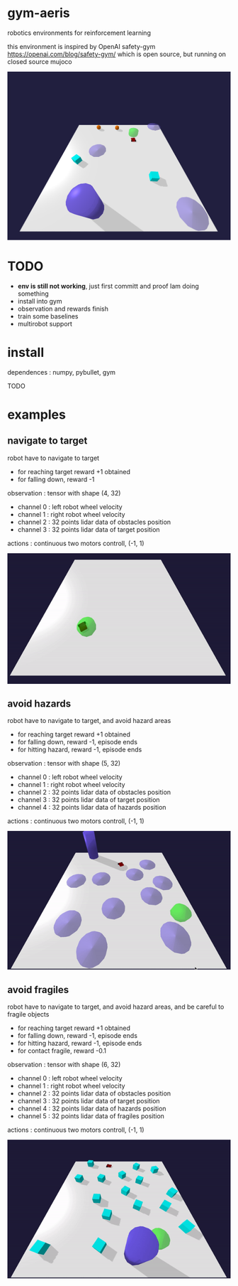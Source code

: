 # gym-aeris
robotics environments for reinforcement learning

this environment is inspired by OpenAI safety-gym  https://openai.com/blog/safety-gym/ 
which is open source, but running on closed source mujoco

![animation](doc/env_image.png)

# TODO

* **env is still not working**, just first committ and proof Iam doing something
* install into gym
* observation and rewards finish
* train some baselines
* multirobot support


# install

dependences : numpy, pybullet, gym

TODO


# examples

## navigate to target

robot have to navigate to target

- for reaching target reward +1 obtained
- for falling down, reward -1

observation :
tensor with shape (4, 32)
- channel 0 : left robot wheel velocity
- channel 1 : right robot wheel velocity
- channel 2 : 32 points lidar data of obstacles position
- channel 3 : 32 points lidar data of target position

actions : continuous two motors controll, (-1, 1)

![animation](doc/target_navigate.gif)


## avoid hazards

robot have to navigate to target, and avoid hazard areas
- for reaching target reward +1 obtained
- for falling down, reward -1, episode ends
- for hitting hazard, reward -1, episode ends

observation :
tensor with shape (5, 32)
- channel 0 : left robot wheel velocity
- channel 1 : right robot wheel velocity
- channel 2 : 32 points lidar data of obstacles position
- channel 3 : 32 points lidar data of target position
- channel 4 : 32 points lidar data of hazards position

actions : continuous two motors controll, (-1, 1)

![animation](doc/hazard_avoid.gif)



## avoid fragiles

robot have to navigate to target, and avoid hazard areas, and be careful to fragile objects
- for reaching target reward +1 obtained
- for falling down, reward -1, episode ends
- for hitting hazard, reward -1, episode ends
- for contact fragile, reward -0.1

observation :
tensor with shape (6, 32)
- channel 0 : left robot wheel velocity
- channel 1 : right robot wheel velocity
- channel 2 : 32 points lidar data of obstacles position
- channel 3 : 32 points lidar data of target position
- channel 4 : 32 points lidar data of hazards position
- channel 5 : 32 points lidar data of fragiles position

actions : continuous two motors controll, (-1, 1)

![animation](doc/fragile_avoid.gif)


